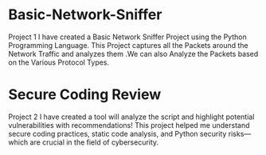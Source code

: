 # Basic-Network-Sniffer
Project 1
I have created a Basic Network Sniffer Project using the Python Programming Language. This Project captures all the Packets around the Network Traffic and analyzes them .We can also Analyze the Packets based on the Various Protocol Types.
# Secure Coding Review
Project 2
I have created a tool will analyze the script and highlight potential vulnerabilities with recommendations!
This project helped me understand secure coding practices, static code analysis, and Python security risks—which are crucial in the field of cybersecurity.

